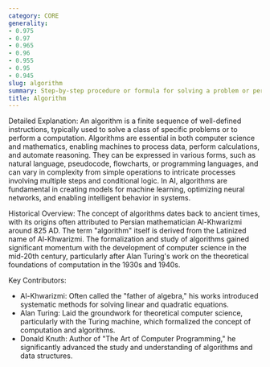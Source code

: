 ```yaml
---
category: CORE
generality:
- 0.975
- 0.97
- 0.965
- 0.96
- 0.955
- 0.95
- 0.945
slug: algorithm
summary: Step-by-step procedure or formula for solving a problem or performing a task.
title: Algorithm
---
```


Detailed Explanation: An algorithm is a finite sequence of well-defined instructions, typically used to solve a class of specific problems or to perform a computation. Algorithms are essential in both computer science and mathematics, enabling machines to process data, perform calculations, and automate reasoning. They can be expressed in various forms, such as natural language, pseudocode, flowcharts, or programming languages, and can vary in complexity from simple operations to intricate processes involving multiple steps and conditional logic. In AI, algorithms are fundamental in creating models for machine learning, optimizing neural networks, and enabling intelligent behavior in systems.

Historical Overview: The concept of algorithms dates back to ancient times, with its origins often attributed to Persian mathematician Al-Khwarizmi around 825 AD. The term "algorithm" itself is derived from the Latinized name of Al-Khwarizmi. The formalization and study of algorithms gained significant momentum with the development of computer science in the mid-20th century, particularly after Alan Turing's work on the theoretical foundations of computation in the 1930s and 1940s.

Key Contributors:

- Al-Khwarizmi: Often called the "father of algebra," his works introduced systematic methods for solving linear and quadratic equations.
- Alan Turing: Laid the groundwork for theoretical computer science, particularly with the Turing machine, which formalized the concept of computation and algorithms.
- Donald Knuth: Author of "The Art of Computer Programming," he significantly advanced the study and understanding of algorithms and data structures.